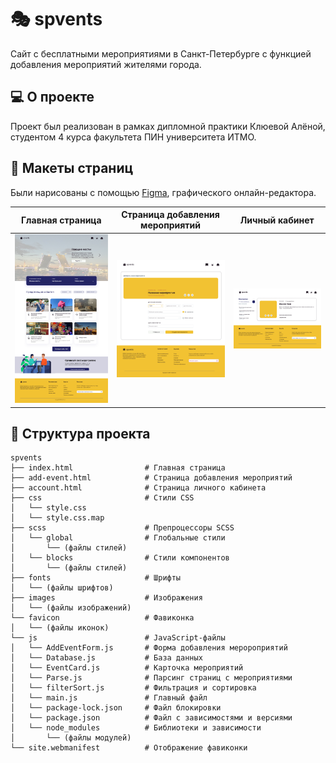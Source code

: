 # :performing_arts: spvents

Сайт с бесплатными мероприятиями в Санкт-Петербурге с функцией добавления мероприятий жителями города.

## 💻 О проекте
Проект был реализован в рамках дипломной практики Клюевой Алёной, студентом 4 курса факультета ПИН университета ИТМО. 

## :art: Макеты страниц

Были нарисованы с помощью [Figma](https://www.figma.com/design/MmajFwC68UUJzpW748v32l/%D0%BF%D1%80%D0%B0%D0%BA%D1%82%D0%B8%D0%BA%D0%B0?node-id=14-28&t=IOjwaF0ZlSBkamCV-1), графического онлайн-редактора.

| Главная страница | Страница добавления мероприятий | Личный кабинет |
|-------------|-------------|-------------|
| <img src="layout/main-page.jpg" alt="main-page" width="600px"> | <img src="layout/add-events.jpg" alt="add-events" width="600px"> | <img src="layout/account.jpg" alt="account" width="600px"> |

## 📂 Структура проекта
```
spvents 
├── index.html                # Главная страница 
├── add-event.html            # Страница добавления мероприятий 
├── account.html              # Страница личного кабинета 
├── css                       # Стили CSS 
│   └── style.css 
│   └── style.css.map 
├── scss                      # Препроцессоры SCSS 
│   └── global                # Глобальные стили
│       └── (файлы стилей) 
│   └── blocks                # Стили компонентов
│       └── (файлы стилей) 
├── fonts                     # Шрифты 
│   └── (файлы шрифтов) 
├── images                    # Изображения 
│   └── (файлы изображений) 
└── favicon                   # Фавиконка
│   └── (файлы иконок)
└── js                        # JavaScript-файлы
│   └── AddEventForm.js       # Форма добавления меророприятий
│   └── Database.js           # База данных
│   └── EventCard.js          # Карточка мероприятий
│   └── Parse.js              # Парсинг страниц с мероприятиями
│   └── filterSort.js         # Фильтрация и сортировка
│   └── main.js               # Главный файл
│   └── package-lock.json     # Файл блокировки
│   └── package.json          # Файл с зависимостями и версиями
│   └── node_modules          # Библиотеки и зависимости
│       └── (файлы модулей)   
└── site.webmanifest          # Отображение фавиконки
```
